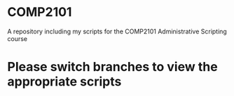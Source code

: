 # COMP2101
A repository including my scripts for the COMP2101 Administrative Scripting course

# Please switch branches to view the appropriate scripts
